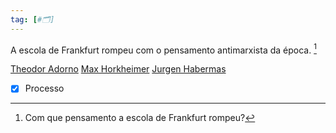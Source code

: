 ```yaml
---
tag: [#🗂]
---
```


A escola de Frankfurt rompeu com o pensamento antimarxista da época. [^1]

[^1]: Com que pensamento a escola de Frankfurt rompeu?

[Theodor Adorno](Theodor%20Adorno.md)
[Max Horkheimer](Max%20Horkheimer.md)
[Jurgen Habermas](Jurgen%20Habermas.md)

- [x] Processo 
